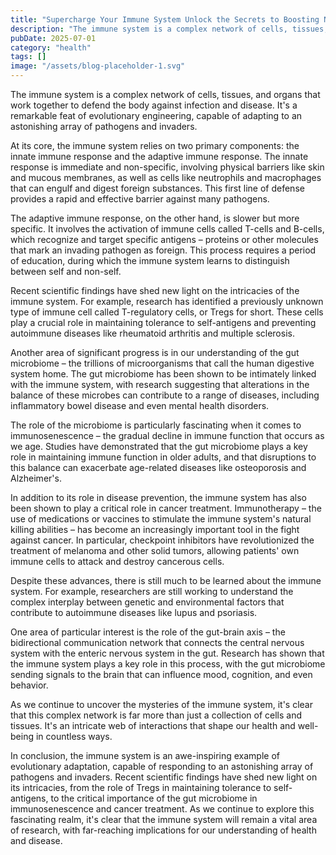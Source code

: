 ```yaml
---
title: "Supercharge Your Immune System Unlock the Secrets to Boosting Natural Defenses Against Infections and Diseases"
description: "The immune system is a complex network of cells, tissues, and organs that work together to defend the body against infection and disease. Its a remar..."
pubDate: 2025-07-01
category: "health"
tags: []
image: "/assets/blog-placeholder-1.svg"
---
```


The immune system is a complex network of cells, tissues, and organs that work together to defend the body against infection and disease. It's a remarkable feat of evolutionary engineering, capable of adapting to an astonishing array of pathogens and invaders.

At its core, the immune system relies on two primary components: the innate immune response and the adaptive immune response. The innate response is immediate and non-specific, involving physical barriers like skin and mucous membranes, as well as cells like neutrophils and macrophages that can engulf and digest foreign substances. This first line of defense provides a rapid and effective barrier against many pathogens.

The adaptive immune response, on the other hand, is slower but more specific. It involves the activation of immune cells called T-cells and B-cells, which recognize and target specific antigens – proteins or other molecules that mark an invading pathogen as foreign. This process requires a period of education, during which the immune system learns to distinguish between self and non-self.

Recent scientific findings have shed new light on the intricacies of the immune system. For example, research has identified a previously unknown type of immune cell called T-regulatory cells, or Tregs for short. These cells play a crucial role in maintaining tolerance to self-antigens and preventing autoimmune diseases like rheumatoid arthritis and multiple sclerosis.

Another area of significant progress is in our understanding of the gut microbiome – the trillions of microorganisms that call the human digestive system home. The gut microbiome has been shown to be intimately linked with the immune system, with research suggesting that alterations in the balance of these microbes can contribute to a range of diseases, including inflammatory bowel disease and even mental health disorders.

The role of the microbiome is particularly fascinating when it comes to immunosenescence – the gradual decline in immune function that occurs as we age. Studies have demonstrated that the gut microbiome plays a key role in maintaining immune function in older adults, and that disruptions to this balance can exacerbate age-related diseases like osteoporosis and Alzheimer's.

In addition to its role in disease prevention, the immune system has also been shown to play a critical role in cancer treatment. Immunotherapy – the use of medications or vaccines to stimulate the immune system's natural killing abilities – has become an increasingly important tool in the fight against cancer. In particular, checkpoint inhibitors have revolutionized the treatment of melanoma and other solid tumors, allowing patients' own immune cells to attack and destroy cancerous cells.

Despite these advances, there is still much to be learned about the immune system. For example, researchers are still working to understand the complex interplay between genetic and environmental factors that contribute to autoimmune diseases like lupus and psoriasis.

One area of particular interest is the role of the gut-brain axis – the bidirectional communication network that connects the central nervous system with the enteric nervous system in the gut. Research has shown that the immune system plays a key role in this process, with the gut microbiome sending signals to the brain that can influence mood, cognition, and even behavior.

As we continue to uncover the mysteries of the immune system, it's clear that this complex network is far more than just a collection of cells and tissues. It's an intricate web of interactions that shape our health and well-being in countless ways.

In conclusion, the immune system is an awe-inspiring example of evolutionary adaptation, capable of responding to an astonishing array of pathogens and invaders. Recent scientific findings have shed new light on its intricacies, from the role of Tregs in maintaining tolerance to self-antigens, to the critical importance of the gut microbiome in immunosenescence and cancer treatment. As we continue to explore this fascinating realm, it's clear that the immune system will remain a vital area of research, with far-reaching implications for our understanding of health and disease.